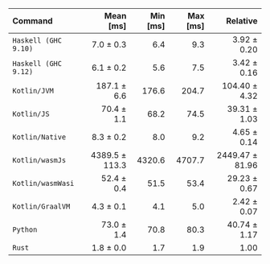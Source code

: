 | Command | Mean [ms] | Min [ms] | Max [ms] | Relative |
|:---|---:|---:|---:|---:|
| `Haskell (GHC 9.10)` | 7.0 ± 0.3 | 6.4 | 9.3 | 3.92 ± 0.20 |
| `Haskell (GHC 9.12)` | 6.1 ± 0.2 | 5.6 | 7.5 | 3.42 ± 0.16 |
| `Kotlin/JVM` | 187.1 ± 6.6 | 176.6 | 204.7 | 104.40 ± 4.32 |
| `Kotlin/JS` | 70.4 ± 1.1 | 68.2 | 74.5 | 39.31 ± 1.03 |
| `Kotlin/Native` | 8.3 ± 0.2 | 8.0 | 9.2 | 4.65 ± 0.14 |
| `Kotlin/wasmJs` | 4389.5 ± 113.3 | 4320.6 | 4707.7 | 2449.47 ± 81.96 |
| `Kotlin/wasmWasi` | 52.4 ± 0.4 | 51.5 | 53.4 | 29.23 ± 0.67 |
| `Kotlin/GraalVM` | 4.3 ± 0.1 | 4.1 | 5.0 | 2.42 ± 0.07 |
| `Python` | 73.0 ± 1.4 | 70.8 | 80.3 | 40.74 ± 1.17 |
| `Rust` | 1.8 ± 0.0 | 1.7 | 1.9 | 1.00 |
